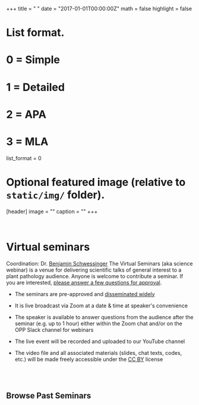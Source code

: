 +++
title = " "
date = "2017-01-01T00:00:00Z"
math = false
highlight = false

# List format.
#   0 = Simple
#   1 = Detailed
#   2 = APA
#   3 = MLA
list_format = 0

# Optional featured image (relative to `static/img/` folder).
[header]
image = ""
caption = ""
+++

<br>
<h1> Virtual seminars</h1>


Coordination: Dr. [Benjamin Schwessinger](https://twitter.com/schwessinger) 
The Virtual Seminars (aka science webinar) is a venue for delivering scientific talks of general interest to a plant pathology audience.
Anyone is welcome to contribute a seminar. If you are interested, [please answer a few questions for approval](https://docs.google.com/forms/d/e/1FAIpQLSdCBzRJRzSVnx4J-sIaeAfpQvbSGHCjyINnIT-tqOKLk3wPQA/viewform?usp=send_form).

- The seminars are pre-approved and [disseminated widely](https://twitter.com/OpenPlantPath)

- It is live broadcast via Zoom at a date & time at speaker's convenience 

- The speaker is available to answer questions from the audience after the seminar (e.g. up to 1 hour) either within the Zoom chat and/or on the OPP Slack channel for webinars

- The live event will be recorded and uploaded to our YouTube channel

- The video file and all associated materials (slides, chat texts, codes, etc.) will be made freely accessible under the [CC BY](https://creativecommons.org/licenses/) license
<br>


<br>
<h2>Browse Past Seminars</h2>
